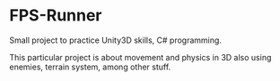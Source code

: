 # FPS-Runner
Small project to practice Unity3D skills, C# programming.

This particular project is about movement and physics in 3D also using enemies, terrain system, among other stuff.
